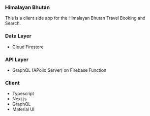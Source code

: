 ### Himalayan Bhutan

This is a client side app for the Himalayan Bhutan Travel Booking and Search.

### Data Layer

- Cloud Firestore

### API Layer

- GraphQL (APollo Server) on Firebase Function

### Client

- Typescript
- Next.js
- GraphQL
- Material UI
